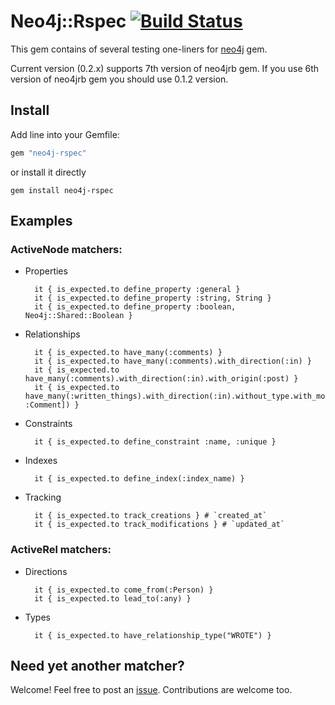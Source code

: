 # Neo4j::Rspec [![Build Status](https://travis-ci.org/sineed/neo4j-rspec.svg?branch=master)](https://travis-ci.org/sineed/neo4j-rspec)

This gem contains of several testing one-liners for [neo4j](https://github.com/neo4jrb/neo4j) gem.

Current version (0.2.x) supports 7th version of neo4jrb gem. If you use 6th version of neo4jrb gem you should use 0.1.2 version.

## Install

Add line into your Gemfile:
```ruby
gem "neo4j-rspec"
```
or install it directly

```
gem install neo4j-rspec
```


## Examples

### ActiveNode matchers:

- Properties

        it { is_expected.to define_property :general }
        it { is_expected.to define_property :string, String }
        it { is_expected.to define_property :boolean, Neo4j::Shared::Boolean }
- Relationships

        it { is_expected.to have_many(:comments) }
        it { is_expected.to have_many(:comments).with_direction(:in) }
        it { is_expected.to have_many(:comments).with_direction(:in).with_origin(:post) }
        it { is_expected.to have_many(:written_things).with_direction(:in).without_type.with_model_class([:Post, :Comment]) }
- Constraints

        it { is_expected.to define_constraint :name, :unique }
- Indexes

        it { is_expected.to define_index(:index_name) }
- Tracking

        it { is_expected.to track_creations } # `created_at`
        it { is_expected.to track_modifications } # `updated_at`


### ActiveRel matchers:

- Directions

        it { is_expected.to come_from(:Person) }
        it { is_expected.to lead_to(:any) }
- Types

        it { is_expected.to have_relationship_type("WROTE") }


## Need yet another matcher?

Welcome! Feel free to post an [issue](https://github.com/sineed/neo4j-rspec/issues/new). Contributions are welcome too.

